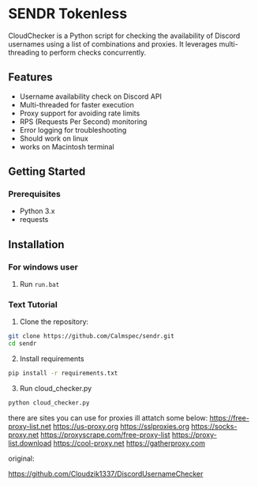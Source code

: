 
# SENDR Tokenless

CloudChecker is a Python script for checking the availability of Discord usernames using a list of combinations and proxies. It leverages multi-threading to perform checks concurrently.

## Features
- Username availability check on Discord API
- Multi-threaded for faster execution
- Proxy support for avoiding rate limits
- RPS (Requests Per Second) monitoring
- Error logging for troubleshooting
- Should work on linux
- works on Macintosh terminal




## Getting Started

### Prerequisites
- Python 3.x
- requests

## Installation


### For windows user
1. Run `run.bat`
   
### Text Tutorial
1. Clone the repository:

```bash
git clone https://github.com/Calmspec/sendr.git
cd sendr
```
2. Install requirements
```bash
pip install -r requirements.txt
```
3. Run cloud_checker.py
```bash
python cloud_checker.py
```

there are sites you can use for proxies ill attatch some below:
https://free-proxy-list.net
https://us-proxy.org
https://sslproxies.org
https://socks-proxy.net
https://proxyscrape.com/free-proxy-list
https://proxy-list.download
https://cool-proxy.net
https://gatherproxy.com

original:

https://github.com/Cloudzik1337/DiscordUsernameChecker
